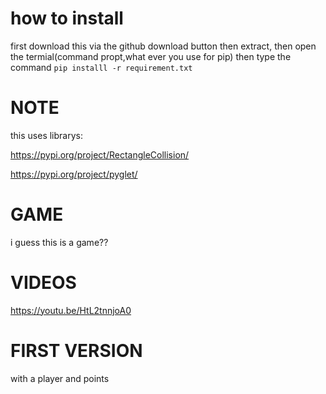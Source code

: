 # how to install

first download this via the github download button
then extract, then open the termial(command propt,what ever you use for pip)
then type the command  ```pip installl -r requirement.txt```

# NOTE
this uses librarys:

https://pypi.org/project/RectangleCollision/

https://pypi.org/project/pyglet/

# GAME
 i guess this is a game??

# VIDEOS

https://youtu.be/HtL2tnnjoA0

# FIRST VERSION

with a player and points